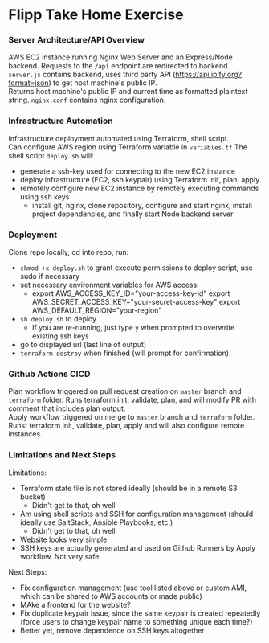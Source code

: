 # Flipp Take Home Exercise
### Server Architecture/API Overview
AWS EC2 instance running Nginx Web Server and an Express/Node backend. Requests to the `/api` endpoint are redirected to backend.  
`server.js` contains backend, uses third party API (https://api.ipify.org?format=json) to get host machine's public IP.  
Returns host machine's public IP and current time as formatted plaintext string.
`nginx.conf` contains nginx configuration.

### Infrastructure Automation
Infrastructure deployment automated using Terraform, shell script.  
Can configure AWS region using Terraform variable in `variables.tf`
The shell script `deploy.sh` will:
* generate a ssh-key used for connecting to the new EC2 instance
* deploy infrastructure (EC2, ssh keypair) using Terraform init, plan, apply.
* remotely configure new EC2 instance by remotely executing commands using ssh keys
    * install git, nginx, clone repository, configure and start nginx, install project dependencies, and finally start Node backend server

### Deployment
Clone repo locally, cd into repo, run:
* `chmod +x deploy.sh` to grant execute permissions to deploy script, use sudo if necessary
* set necessary environment variables for AWS access:  
    * export AWS_ACCESS_KEY_ID="your-access-key-id"
    export AWS_SECRET_ACCESS_KEY="your-secret-access-key"
    export AWS_DEFAULT_REGION="your-region”
* `sh deploy.sh` to deploy
    * If you are re-running, just type `y` when prompted to overwrite existing ssh keys
* go to displayed url (last line of output)
* `terraform destroy` when finished (will prompt for confirmation)

### Github Actions CICD
Plan workflow triggered on pull request creation on `master` branch and `terraform` folder. Runs terraform init, validate, plan, and will modify PR with comment that includes plan output.  
Apply workflow triggered on merge to `master` branch and `terraform` folder. Runst terraform init, validate, plan, apply and will also configure remote instances.

### Limitations and Next Steps
Limitations:
* Terraform state file is not stored ideally (should be in a remote S3 bucket)
    * Didn't get to that, oh well
* Am using shell scripts and SSH for configuration management (should ideally use SaltStack, Ansible Playbooks, etc.)
    * Didn't get to that, oh well
* Website looks very simple
* SSH keys are actually generated and used on Github Runners by Apply workflow. Not very safe.  

Next Steps:
* Fix configuration management (use tool listed above or custom AMI, which can be shared to AWS accounts or made public)
* MAke a frontend for the website?
* Fix duplicate keypair issue, since the same keypair is created repeatedly (force users to change keypair name to something unique each time?)
* Better yet, remove dependence on SSH keys altogether

